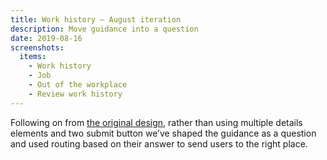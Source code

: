 ```yaml
---
title: Work history – August iteration
description: Move guidance into a question
date: 2019-08-16
screenshots:
  items:
    - Work history
    - Job
    - Out of the workplace
    - Review work history
---
```


Following on from [the original design](/apply-for-teacher-training/apply-june-2019-work-history), rather than using multiple details elements and two submit button we’ve shaped the guidance as a question and used routing based on their answer to send users to the right place.
